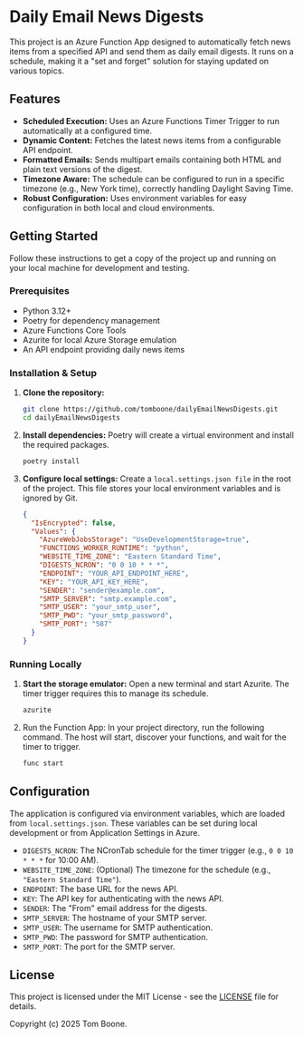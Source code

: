 # Daily Email News Digests

This project is an Azure Function App designed to automatically fetch news items from a specified API and send them as daily email digests. It runs on a schedule, making it a "set and forget" solution for staying updated on various topics.

## Features

* **Scheduled Execution:** Uses an Azure Functions Timer Trigger to run automatically at a configured time.
* **Dynamic Content:** Fetches the latest news items from a configurable API endpoint.
* **Formatted Emails:** Sends multipart emails containing both HTML and plain text versions of the digest.
* **Timezone Aware:** The schedule can be configured to run in a specific timezone (e.g., New York time), correctly handling Daylight Saving Time.
* **Robust Configuration:** Uses environment variables for easy configuration in both local and cloud environments.

## Getting Started

Follow these instructions to get a copy of the project up and running on your local machine for development and testing.

### Prerequisites

* Python 3.12+
* Poetry for dependency management
* Azure Functions Core Tools
* Azurite for local Azure Storage emulation
* An API endpoint providing daily news items

### Installation & Setup

1. **Clone the repository:**
    ```bash
    git clone https://github.com/tomboone/dailyEmailNewsDigests.git
    cd dailyEmailNewsDigests
    ```
2. **Install dependencies:** Poetry will create a virtual environment and install the required packages.
    ```bash
    poetry install
    ```
3. **Configure local settings:** Create a ``local.settings.json file`` in the root of the project. This file stores your local environment variables and is ignored by Git.
    ```json
    {
      "IsEncrypted": false,
      "Values": {
        "AzureWebJobsStorage": "UseDevelopmentStorage=true",
        "FUNCTIONS_WORKER_RUNTIME": "python",
        "WEBSITE_TIME_ZONE": "Eastern Standard Time",
        "DIGESTS_NCRON": "0 0 10 * * *",
        "ENDPOINT": "YOUR_API_ENDPOINT_HERE",
        "KEY": "YOUR_API_KEY_HERE",
        "SENDER": "sender@example.com",
        "SMTP_SERVER": "smtp.example.com",
        "SMTP_USER": "your_smtp_user",
        "SMTP_PWD": "your_smtp_password",
        "SMTP_PORT": "587"
      }
    }
    ```

### Running Locally

1. **Start the storage emulator:** Open a new terminal and start Azurite. The timer trigger requires this to manage its schedule.
    ```bash
    azurite
    ```
2. Run the Function App: In your project directory, run the following command. The host will start, discover your functions, and wait for the timer to trigger.
    ```bash
    func start
    ```

## Configuration

The application is configured via environment variables, which are loaded from `local.settings.json`. These variables can be set during local development or from Application Settings in Azure.

* `DIGESTS_NCRON`: The NCronTab schedule for the timer trigger (e.g., `0 0 10 * * *` for 10:00 AM).
* `WEBSITE_TIME_ZONE`: (Optional) The timezone for the schedule (e.g., `"Eastern Standard Time"`).
* `ENDPOINT`: The base URL for the news API.
* `KEY`: The API key for authenticating with the news API.
* `SENDER`: The "From" email address for the digests.
* `SMTP_SERVER`: The hostname of your SMTP server.
* `SMTP_USER`: The username for SMTP authentication.
* `SMTP_PWD`: The password for SMTP authentication.
* `SMTP_PORT`: The port for the SMTP server.

## License

This project is licensed under the MIT License - see the [LICENSE](LICENSE) file for details.

Copyright (c) 2025 Tom Boone.
